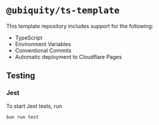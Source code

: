 # `@ubiquity/ts-template`

This template repository includes support for the following:

- TypeScript
- Environment Variables
- Conventional Commits
- Automatic deployment to Cloudflare Pages

## Testing

### Jest

To start Jest tests, run

```shell
bun run test
```
